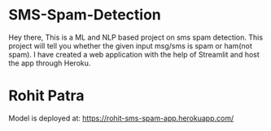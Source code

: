 # SMS-Spam-Detection
Hey there, 
This is a ML and NLP based project on sms spam detection. 
This project will tell you whether the given input msg/sms is spam or ham(not spam). 
I have created a web application with the help of Streamlit and host the app through Heroku.

# Rohit Patra
Model is deployed at:
https://rohit-sms-spam-app.herokuapp.com/
